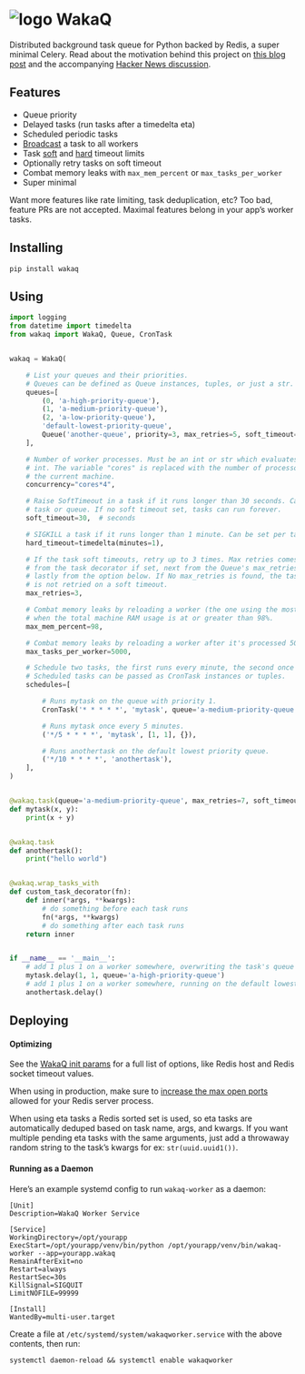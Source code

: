 # ![logo](https://raw.githubusercontent.com/wakatime/wakaq/main/wakatime-logo.png "WakaQ") WakaQ
Distributed background task queue for Python backed by Redis, a super minimal Celery.
Read about the motivation behind this project on [this blog post][blog launch] and the accompanying [Hacker News discussion][hacker news].

## Features

* Queue priority
* Delayed tasks (run tasks after a timedelta eta)
* Scheduled periodic tasks
* [Broadcast][broadcast] a task to all workers
* Task [soft][soft timeout] and [hard][hard timeout] timeout limits
* Optionally retry tasks on soft timeout
* Combat memory leaks with `max_mem_percent` or `max_tasks_per_worker`
* Super minimal

Want more features like rate limiting, task deduplication, etc? Too bad, feature PRs are not accepted. Maximal features belong in your app’s worker tasks.

## Installing

    pip install wakaq

## Using

```python
import logging
from datetime import timedelta
from wakaq import WakaQ, Queue, CronTask


wakaq = WakaQ(

    # List your queues and their priorities.
    # Queues can be defined as Queue instances, tuples, or just a str.
    queues=[
        (0, 'a-high-priority-queue'),
        (1, 'a-medium-priority-queue'),
        (2, 'a-low-priority-queue'),
        'default-lowest-priority-queue',
        Queue('another-queue', priority=3, max_retries=5, soft_timeout=300, hard_timeout=360),
    ],

    # Number of worker processes. Must be an int or str which evaluates to an
    # int. The variable "cores" is replaced with the number of processors on
    # the current machine.
    concurrency="cores*4",

    # Raise SoftTimeout in a task if it runs longer than 30 seconds. Can also be set per
    # task or queue. If no soft timeout set, tasks can run forever.
    soft_timeout=30,  # seconds

    # SIGKILL a task if it runs longer than 1 minute. Can be set per task or queue.
    hard_timeout=timedelta(minutes=1),

    # If the task soft timeouts, retry up to 3 times. Max retries comes first
    # from the task decorator if set, next from the Queue's max_retries,
    # lastly from the option below. If No max_retries is found, the task
    # is not retried on a soft timeout.
    max_retries=3,

    # Combat memory leaks by reloading a worker (the one using the most RAM),
    # when the total machine RAM usage is at or greater than 98%.
    max_mem_percent=98,

    # Combat memory leaks by reloading a worker after it's processed 5000 tasks.
    max_tasks_per_worker=5000,

    # Schedule two tasks, the first runs every minute, the second once every ten minutes.
    # Scheduled tasks can be passed as CronTask instances or tuples.
    schedules=[

        # Runs mytask on the queue with priority 1.
        CronTask('* * * * *', 'mytask', queue='a-medium-priority-queue', args=[2, 2], kwargs={}),

        # Runs mytask once every 5 minutes.
        ('*/5 * * * *', 'mytask', [1, 1], {}),

        # Runs anothertask on the default lowest priority queue.
        ('*/10 * * * *', 'anothertask'),
    ],
)


@wakaq.task(queue='a-medium-priority-queue', max_retries=7, soft_timeout=420, hard_timeout=480)
def mytask(x, y):
    print(x + y)


@wakaq.task
def anothertask():
    print("hello world")


@wakaq.wrap_tasks_with
def custom_task_decorator(fn):
    def inner(*args, **kwargs):
        # do something before each task runs
        fn(*args, **kwargs)
        # do something after each task runs
    return inner


if __name__ == '__main__':
    # add 1 plus 1 on a worker somewhere, overwriting the task's queue from medium to high
    mytask.delay(1, 1, queue='a-high-priority-queue')
    # add 1 plus 1 on a worker somewhere, running on the default lowest priority queue
    anothertask.delay()
```

## Deploying

#### Optimizing

See the [WakaQ init params][wakaq init] for a full list of options, like Redis host and Redis socket timeout values.

When using in production, make sure to [increase the max open ports][max open ports] allowed for your Redis server process.

When using eta tasks a Redis sorted set is used, so eta tasks are automatically deduped based on task name, args, and kwargs.
If you want multiple pending eta tasks with the same arguments, just add a throwaway random string to the task’s kwargs for ex: `str(uuid.uuid1())`.

#### Running as a Daemon

Here’s an example systemd config to run `wakaq-worker` as a daemon:

```systemd
[Unit]
Description=WakaQ Worker Service

[Service]
WorkingDirectory=/opt/yourapp
ExecStart=/opt/yourapp/venv/bin/python /opt/yourapp/venv/bin/wakaq-worker --app=yourapp.wakaq
RemainAfterExit=no
Restart=always
RestartSec=30s
KillSignal=SIGQUIT
LimitNOFILE=99999

[Install]
WantedBy=multi-user.target
```

Create a file at `/etc/systemd/system/wakaqworker.service` with the above contents, then run:

    systemctl daemon-reload && systemctl enable wakaqworker



[broadcast]: https://github.com/wakatime/wakaq/blob/2300ed220d1d9e65e3f9bf328e3059a124f6b529/wakaq/task.py#L47
[soft timeout]: https://github.com/wakatime/wakaq/blob/2300ed220d1d9e65e3f9bf328e3059a124f6b529/wakaq/exceptions.py#L8
[hard timeout]: https://github.com/wakatime/wakaq/blob/2300ed220d1d9e65e3f9bf328e3059a124f6b529/wakaq/worker.py#L400
[wakaq init]: https://github.com/wakatime/wakaq/blob/2300ed220d1d9e65e3f9bf328e3059a124f6b529/wakaq/__init__.py#L49
[max open ports]: https://wakatime.com/blog/47-maximize-your-concurrent-web-server-connections
[blog launch]: https://wakatime.com/blog/56-building-a-distributed-task-queue-in-python
[hacker news]: https://news.ycombinator.com/item?id=32730038
